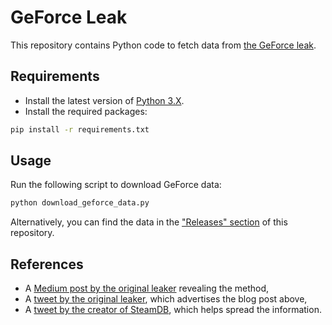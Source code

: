 # GeForce Leak

This repository contains Python code to fetch data from [the GeForce leak][medium-post].

## Requirements

-   Install the latest version of [Python 3.X](https://www.python.org/downloads/).
-   Install the required packages:

```bash
pip install -r requirements.txt
```

## Usage

Run the following script to download GeForce data:

```bash
python download_geforce_data.py
```

Alternatively, you can find the data in the ["Releases" section][github-releases] of this repository.

## References

- A [Medium post by the original leaker][medium-post] revealing the method,
- A [tweet by the original leaker][tweet-leaker], which advertises the blog post above,
- A [tweet by the creator of SteamDB][tweet-steamdb], which helps spread the information.

<!-- Definitions -->

[github-releases]: <https://github.com/woctezuma/geforce-leak/releases>

[medium-post]: <https://medium.com/@ighor/i-unlocked-nvidia-geforce-now-and-stumbled-upon-pirates-dc48a3f8ff7>
[tweet-leaker]: <https://twitter.com/JulyIghor/status/1437188494984720387>
[tweet-steamdb]: <https://twitter.com/thexpaw/status/1437362950885490692>
